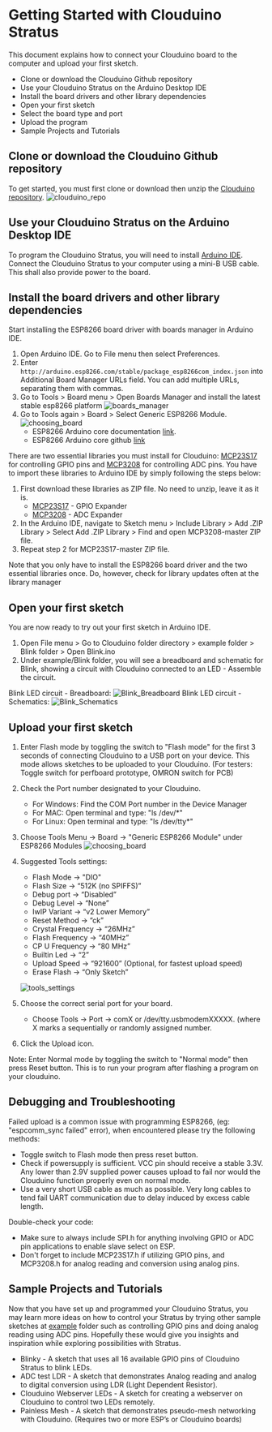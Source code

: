 # Getting Started with Clouduino Stratus #
This document explains how to connect your Clouduino board to the computer and upload your first sketch. 

- Clone or download the Clouduino Github repository 
- Use your Clouduino Stratus on the Arduino Desktop IDE
- Install the board drivers and other library dependencies
- Open your first sketch
- Select the board type and port
- Upload the program
- Sample Projects and Tutorials

## Clone or download the Clouduino Github repository ##
To get started, you must first clone or download then unzip the [Clouduino repository](https://github.com/proudcloud/clouduino).
    ![clouduino_repo](/docs/images/github.PNG)

## Use your Clouduino Stratus on the Arduino Desktop IDE ##
To program the Clouduino Stratus, you will need to install [Arduino IDE](https://www.arduino.cc/en/Main/Software). Connect the Clouduino Stratus to your computer using a mini-B USB cable. This shall also provide power to the board. 

## Install the board drivers and other library dependencies ##
Start installing the ESP8266 board driver with boards manager in Arduino IDE. 

1. Open Arduino IDE. Go to File menu then select Preferences.
2. Enter `http://arduino.esp8266.com/stable/package_esp8266com_index.json` into Additional Board Manager URLs field. You can add multiple URLs, separating them with commas.   
3. Go to Tools > Board menu > Open Boards Manager and install the latest stable esp8266 platform 
    ![boards_manager](/docs/images/boards_manager.png)
4. Go to Tools again >  Board > Select Generic ESP8266 Module.
    ![choosing_board](/docs/images/choosing_board.png)
    - ESP8266 Arduino core documentation [link](https://arduino-esp8266.readthedocs.io/en/2.4.2/).
    - ESP8266 Arduino core github [link](https://github.com/esp8266/Arduino)
 
There are two essential libraries you must install for Clouduino: [MCP23S17](https://github.com/n0mjs710/MCP23S17) for controlling GPIO pins and [MCP3208](https://github.com/labfruits/mcp3208) for controlling ADC pins. 
You have to import these libraries to Arduino IDE by simply following the steps below:

1. First download these libraries as ZIP file. No need to unzip, leave it as it is.
    - [MCP23S17](https://github.com/n0mjs710/MCP23S17)  - GPIO Expander
    - [MCP3208](https://github.com/labfruits/mcp3208)   - ADC Expander
2. In the Arduino IDE, navigate to Sketch menu > Include Library > Add .ZIP Library > Select Add .ZIP Library > Find and open MCP3208-master ZIP file.
3. Repeat step 2 for MCP23S17-master ZIP file.
   
Note that you only have to install the ESP8266 board driver and the two essential libraries once. Do, however, check for library updates often at the library manager

## Open your first sketch ##
You are now ready to try out your first sketch in Arduino IDE.
 1.  Open File menu > Go to Clouduino folder directory > example folder > Blink folder > Open Blink.ino
 2.  Under example/Blink folder, you will see a breadboard and schematic for Blink, showing a circuit with Clouduino connected to an LED - Assemble the circuit.

Blink LED circuit - Breadboard:
    ![Blink_Breadboard](/example/Blink/Blink_fritzing_Breadboard.PNG)
Blink LED circuit - Schematics:
    ![Blink_Schematics](/example/Blink/Blink_fritzing_Schem.PNG)

## Upload your first sketch 

1. Enter Flash mode by toggling the switch to "Flash mode" for the first 3 seconds of connecting Clouduino to a USB port on your device. This mode allows sketches to be uploaded to your Clouduino. (For testers: Toggle switch for perfboard prototype, OMRON switch for PCB)
2. Check the Port number designated to your Clouduino.
    - For Windows: Find the COM Port number in the Device Manager
    - For MAC: Open terminal and type: "ls /dev/*"
    - For Linux: Open terminal and type: "ls /dev/tty*"
3. Choose Tools Menu -> Board -> "Generic ESP8266 Module" under ESP8266 Modules
    ![choosing_board](/docs/images/choosing_board.png)
4. Suggested Tools settings:
    - Flash Mode -> "DIO"
    - Flash Size -> “512K (no SPIFFS)”
    - Debug port -> “Disabled” 
    - Debug Level -> “None”
    - IwIP Variant -> “v2 Lower Memory”
    - Reset Method -> “ck”
    - Crystal Frequency -> “26MHz”
    - Flash Frequency -> “40MHz”
    - CP U Frequency -> “80 MHz”
    - Builtin Led -> “2”
    - Upload Speed -> “921600” (Optional, for fastest upload speed)
    - Erase Flash -> “Only Sketch”

    ![tools_settings](/docs/images/tools_settings.png)
5. Choose the correct serial port for your board.
    - Choose Tools -> Port -> comX or /dev/tty.usbmodemXXXXX. (where X marks a sequentially or randomly assigned number.
6. Click the Upload icon.

Note: Enter Normal mode by toggling the switch to "Normal mode" then press Reset button.  This is to run your program after flashing a program on your clouduino.

##  Debugging and Troubleshooting ##
Failed upload is a common issue with programming ESP8266, (eg: "espcomm_sync failed" error), when encountered please try the following methods:
 - Toggle switch to Flash mode then press reset button.
 - Check if powersupply is sufficient. VCC pin should receive a stable 3.3V. Any lower than 2.9V supplied power causes upload to fail nor would the Clouduino function properly even on normal mode.
 - Use a very short USB cable as much as possible. Very long cables to tend fail UART communication due to delay induced by excess cable length.
  
 Double-check your code:
 - Make sure to always include SPI.h for anything involving GPIO or ADC pin applications to enable slave select on ESP.
 - Don't forget to include MCP23S17.h if utilizing GPIO pins, and MCP3208.h for analog reading and conversion using analog pins.

## Sample Projects and Tutorials ##
Now that you have set up and programmed your Clouduino Stratus, you may learn more ideas on how to control your Stratus by trying other sample sketches at [example](https://github.com/proudcloud/clouduino/tree/master/example) folder such as controlling GPIO pins and doing analog reading using ADC pins. Hopefully these would give you insights and inspiration while exploring possibilities with Stratus.
 - Blinky - A sketch that uses all 16 available GPIO pins of Clouduino Stratus to blink LEDs.
 - ADC test LDR - A sketch that demonstrates Analog reading and analog to digital conversion using LDR (Light Dependent Resistor). 
- Clouduino Webserver LEDs - A sketch for creating a webserver on Clouduino to control two LEDs remotely.
- Painless Mesh - A sketch that demonstrates pseudo-mesh networking with Clouduino. (Requires two or more ESP’s or Clouduino boards)
